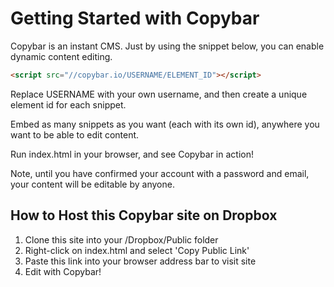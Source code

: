 Getting Started with Copybar
============================

Copybar is an instant CMS.  Just by using the snippet below, you can enable dynamic content editing.  

```html
<script src="//copybar.io/USERNAME/ELEMENT_ID"></script>
```

Replace USERNAME with your own username, and then create a unique element id for each snippet.

Embed as many snippets as you want (each with its own id), anywhere you want to be able to edit content.

Run index.html in your browser, and see Copybar in action!

Note, until you have confirmed your account with a password and email, your content will be editable by anyone.



How to Host this Copybar site on Dropbox
-------------------------------------

1. Clone this site into your /Dropbox/Public folder
2. Right-click on index.html and select 'Copy Public Link'
3. Paste this link into your browser address bar to visit site
4. Edit with Copybar!




